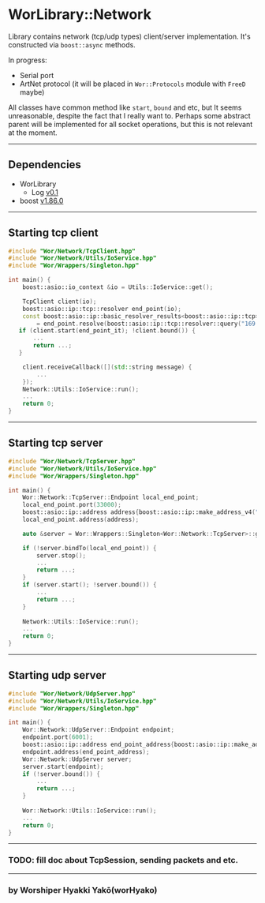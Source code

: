 # WorLibrary::Network

Library contains network (tcp/udp types) client/server implementation. It's constructed via `boost::async` methods.

In progress:
- Serial port
- ArtNet protocol (it will be placed in `Wor::Protocols` module with `FreeD` maybe)

All classes have common method like `start`, `bound` and etc, but It seems unreasonable, 
despite the fact that I really want to. Perhaps some abstract parent will be implemented for all socket operations,
but this is not relevant at the moment.

---

## Dependencies

- WorLibrary
    - Log [v0.1]()
- boost [v1.86.0](https://github.com/boostorg/boost/tree/boost-1.86.0)

---

## Starting tcp client

```c++
#include "Wor/Network/TcpClient.hpp"
#include "Wor/Network/Utils/IoService.hpp"
#include "Wor/Wrappers/Singleton.hpp"

int main() {
    boost::asio::io_context &io = Utils::IoService::get();

    TcpClient client(io);
    boost::asio::ip::tcp::resolver end_point(io);
    const boost::asio::ip::basic_resolver_results<boost::asio::ip::tcp> end_point_it 
        = end_point.resolve(boost::asio::ip::tcp::resolver::query("169.254.8.253", "5250"));
   if (client.start(end_point_it); !client.bound()) {
       ...
       return ...;
   }

    client.receiveCallback([](std::string message) {
        ...
    });
    Network::Utils::IoService::run();
    ...
    return 0;
}
```

--- 

## Starting tcp server

```c++
#include "Wor/Network/TcpServer.hpp"
#include "Wor/Network/Utils/IoService.hpp"
#include "Wor/Wrappers/Singleton.hpp"

int main() {	
    Wor::Network::TcpServer::Endpoint local_end_point;
    local_end_point.port(33000);
    boost::asio::ip::address address{boost::asio::ip::make_address_v4("127.0.0.1")};
    local_end_point.address(address);

    auto &server = Wor::Wrappers::Singleton<Wor::Network::TcpServer>::get();

    if (!server.bindTo(local_end_point)) {
        server.stop();
        ...
        return ...;
    }
    if (server.start(); !server.bound()) {
        ...
        return ...;
    }
    
    Network::Utils::IoService::run();
    ...
    return 0;
}
```

---

## Starting udp server

```c++
#include "Wor/Network/UdpServer.hpp"
#include "Wor/Network/Utils/IoService.hpp"
#include "Wor/Wrappers/Singleton.hpp"

int main() {
    Wor::Network::UdpServer::Endpoint endpoint;
    endpoint.port(6001);
    boost::asio::ip::address end_point_address{boost::asio::ip::make_address_v4(address)};
    endpoint.address(end_point_address);
    Wor::Network::UdpServer server;
    server.start(endpoint);
    if (!server.bound()) {
        ...
        return ...;
    }
	
    Wor::Network::Utils::IoService::run();
    ...
    return 0;
}
```

---

### TODO: fill doc about TcpSession, sending packets and etc.

---

### by Worshiper Hyakki Yakō(worHyako)
